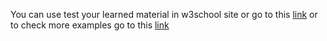 You can use test your learned material in w3school site or go to this [link](https://www.w3schools.com/python/pandas/pandas_quiz.asp) or to check more examples go to this [link](https://www.w3schools.com/python/pandas/pandas_exercises.asp)